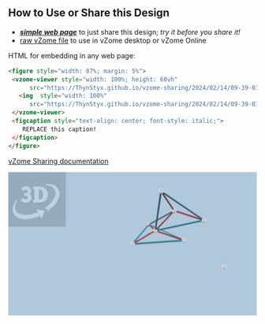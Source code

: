 
## How to Use or Share this Design

 - [***simple web page***](<https://ThynStyx.github.io/vzome-sharing/2024/02/14/09-39-03-manifold/>) to just share this design; *try it before you share it!*
 - [raw vZome file](<https://raw.githubusercontent.com/ThynStyx/vzome-sharing/main/2024/02/14/09-39-03-manifold/manifold.vZome>) to use in vZome desktop or vZome Online
 
 HTML for embedding in any web page:
 ```html
<figure style="width: 87%; margin: 5%">
  <vzome-viewer style="width: 100%; height: 60vh"
       src="https://ThynStyx.github.io/vzome-sharing/2024/02/14/09-39-03-manifold/manifold.vZome" >
    <img  style="width: 100%"
       src="https://ThynStyx.github.io/vzome-sharing/2024/02/14/09-39-03-manifold/manifold.png" >
  </vzome-viewer>
  <figcaption style="text-align: center; font-style: italic;">
     REPLACE this caption!
  </figcaption>
</figure>
 ```

[vZome Sharing documentation](https://vzome.github.io/vzome/sharing.html#how-it-works)

![Image](<manifold.png>)

